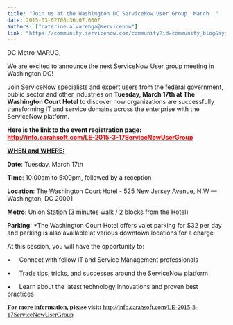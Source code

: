 ```yaml
---
title: "Join us at the Washington DC ServiceNow User Group  March  "
date: 2015-03-02T08:36:07.000Z
authors: ["caterine.alvarenga@servicenow"]
link: "https://community.servicenow.com/community?id=community_blog&sys_id=9cbc2a25dbd0dbc01dcaf3231f961996"
---
```

<p>DC Metro MARUG,</p><p></p><p>We are excited to announce the next ServiceNow User group meeting in Washington DC! </p><p></p><p>Join ServiceNow specialists and expert users from the federal government, public sector and other industries on <strong>Tuesday, March 17th at The Washington Court Hotel</strong> to discover how organizations are successfully transforming IT and service domains across the enterprise with the ServiceNow platform. </p><p></p><p><strong>Here is the link to the event registration page: <a href="http://info.carahsoft.com/LE-2015-3-17ServiceNowUserGroup" title="http://info.carahsoft.com/LE-2015-3-17ServiceNowUserGroup"><span style="color: #ff0000;">http://info.carahsoft.com/LE-2015-3-17ServiceNowUserGroup </span></a></strong> </p><p></p><p><strong style="text-decoration: underline;">WHEN and WHERE:</strong></p><p><strong>Date</strong>: Tuesday, March 17th</p><p><strong>Time</strong>: 10:00am to 5:00pm, followed by a reception</p><p><strong>Location</strong>: The Washington Court Hotel - 525 New Jersey Avenue, N.W — Washington, DC 20001</p><p><strong>Metro</strong>: Union Station (3 minutes walk / 2 blocks from the Hotel)</p><p><strong>Parking</strong>: *The Washington Court Hotel offers valet parking for $32 per day and parking is also available at various downtown locations for a charge</p><p></p><p>At this session, you will have the opportunity to:</p><p></p><p>•     Connect with fellow IT and Service Management professionals </p><p>•     Trade tips, tricks, and successes around the ServiceNow platform</p><p>•     Learn about the latest technology innovations and proven best practices</p><p></p><p><span style="font-style: inherit; font-size: 11pt; font-family: Calibri;"><strong style="font-style: inherit; font-family: inherit;">For more information, please visit: </strong><a href="http://info.carahsoft.com/LE-2015-3-17ServiceNowUserGroup" title="http://info.carahsoft.com/LE-2015-3-17ServiceNowUserGroup"><span style="color: #000000;">http://info.carahsoft.com/LE-2015-3-17ServiceNowUserGroup </span></a><strong style="font-style: inherit; font-family: inherit;"><br/></strong></span></p>